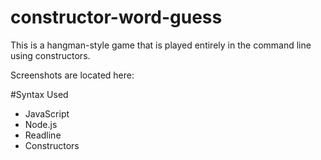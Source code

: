 # constructor-word-guess
This is a hangman-style game that is played entirely in the command line using constructors.

Screenshots are located here: 

#Syntax Used
* JavaScript
* Node.js
* Readline
* Constructors
